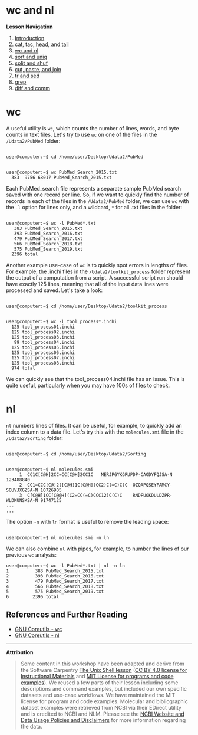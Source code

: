 # wc and nl

**Lesson Navigation**

   1. [Introduction](https://github.com/vfscalfani/UALIB_Workshops/blob/master/02_Unix2_fall_2021/01_Unix2_Introduction.md)
   2. [cat, tac, head, and tail](https://github.com/vfscalfani/UALIB_Workshops/blob/master/02_Unix2_fall_2021/02_Unix2_cat_tac_head_tail.md)
   3. [wc and nl](https://github.com/vfscalfani/UALIB_Workshops/blob/master/02_Unix2_fall_2021/03_Unix2_wc_and_nl.md)
   4. [sort and uniq](https://github.com/vfscalfani/UALIB_Workshops/blob/master/02_Unix2_fall_2021/04_Unix2_sort_and_uniq.md)
   5. [split and shuf](https://github.com/vfscalfani/UALIB_Workshops/blob/master/02_Unix2_fall_2021/05_Unix2_split_and_shuf.md)
   6. [cut, paste, and join](https://github.com/vfscalfani/UALIB_Workshops/blob/master/02_Unix2_fall_2021/06_Unix2_cut_paste_and_join.md)
   7. [tr and sed](https://github.com/vfscalfani/UALIB_Workshops/blob/master/02_Unix2_fall_2021/07_Unix2_tr_and_sed.md)
   8. [grep](https://github.com/vfscalfani/UALIB_Workshops/blob/master/02_Unix2_fall_2021/08_Unix2_grep.md)
   9. [diff and comm](https://github.com/vfscalfani/UALIB_Workshops/blob/master/02_Unix2_fall_2021/09_Unix2_diff_and_comm.md)

# wc

A useful utility is `wc`, which counts the number of lines, words, and byte counts in text files. Let's try to use `wc` on one of the files in the `/Udata2/PubMed` folder:

```console

user@computer:~$ cd /home/user/Desktop/Udata2/PubMed

```

```console

user@computer:~$ wc PubMed_Search_2015.txt
  383  9756 68017 PubMed_Search_2015.txt

```

Each PubMed_search file represents a separate sample PubMed search saved with one record per line. So, if we want to quickly find the number of records in each of the files in the `/Udata2/PubMed` folder, we can use `wc` with the `-l` option for lines only, and a wildcard, `*` for all .txt files in the folder:

```console

user@computer:~$ wc -l PubMed*.txt
   383 PubMed_Search_2015.txt
   393 PubMed_Search_2016.txt
   479 PubMed_Search_2017.txt
   566 PubMed_Search_2018.txt
   575 PubMed_Search_2019.txt
  2396 total

```

Another example use-case of `wc` is to quickly spot errors in lengths of files. For example, the .inchi files in the `/Udata2/toolkit_process` folder represent the output of a computation from a script. A successful script run should have exactly 125 lines, meaning that all of the input data lines were processed and saved. Let's take a look:

```console

user@computer:~$ cd /home/user/Desktop/Udata2/toolkit_process

```

```console

user@computer:~$ wc -l tool_process*.inchi
  125 tool_process01.inchi
  125 tool_process02.inchi
  125 tool_process03.inchi
   99 tool_process04.inchi
  125 tool_process05.inchi
  125 tool_process06.inchi
  125 tool_process07.inchi
  125 tool_process08.inchi
  974 total

```

We can quickly see that the tool_process04.inchi file has an issue. This is quite useful, particularly when you may have 100s of files to check.


# nl

`nl` numbers lines of files. It can be useful, for example, to quickly add an index column to a data file. Let's try this with the `molecules.smi` file in the `/Udata2/Sorting` folder:


```console

user@computer:~$ cd /home/user/Desktop/Udata2/Sorting

```

```console

user@computer:~$ nl molecules.smi
     1	CC1C[C@H]2CC=CC[C@H]2CC1C	MERJPGYKGRUPDP-CAODYFQJSA-N	123488840
     2	CC1=CCC[C@]2([C@H]1C[C@H](CC2)C(=C)C)C	OZQAPQSEYFAMCY-SOUVJXGZSA-N	10726905
     3	C[C@H]1CC[C@@H](C2=CC(=C)CCC12)C(C)C	RNDFUOKDULDZPR-WLDKUNSKSA-N	91747125
...
...
```

The option `-n` with `ln` format is useful to remove the leading space:

```console

user@computer:~$ nl molecules.smi -n ln

```

We can also combine `nl` with pipes, for example, to number the lines of our previous `wc` analysis:

```console
user@computer:~$ wc -l PubMed*.txt | nl -n ln
1     	   383 PubMed_Search_2015.txt
2     	   393 PubMed_Search_2016.txt
3     	   479 PubMed_Search_2017.txt
4     	   566 PubMed_Search_2018.txt
5     	   575 PubMed_Search_2019.txt
6     	  2396 total

```

## References and Further Reading

* [GNU Coreutils - wc](https://www.gnu.org/software/coreutils/manual/coreutils.html#wc-invocation)
* [GNU Coreutils - nl](https://www.gnu.org/software/coreutils/manual/html_node/nl-invocation.html)

---

**Attribution**

> Some content in this workshop have been adapted and derive from the Software Carpentry [The Unix Shell lesson](https://software-carpentry.org/lessons/) ([CC BY 4.0 license for Instructional Materials](http://swcarpentry.github.io/shell-novice/LICENSE.html) and [MIT License for programs and code examples](http://swcarpentry.github.io/shell-novice/LICENSE.html)). We reused a few parts of their lesson including some descriptions and command examples, but included our own specific datasets and use-case workflows. We have maintained the MIT license for program and code examples. Molecular and bibliographic dataset examples were retrieved from NCBI via their EDirect utility and is credited to NCBI and NLM. Please see the [NCBI Website and Data Usage Policies and Disclaimers](https://www.ncbi.nlm.nih.gov/home/about/policies/) for more information regarding the data.
